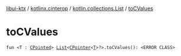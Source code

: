 [libui-ktx](../../index.md) / [kotlinx.cinterop](../index.md) / [kotlin.collections.List](index.md) / [toCValues](./to-c-values.md)

# toCValues

`fun <T : `[`CPointed`](../-c-pointed/index.md)`> `[`List`](https://kotlinlang.org/api/latest/jvm/stdlib/kotlin.collections/-list/index.html)`<`[`CPointer`](../-c-pointer/index.md)`<`[`T`](to-c-values.md#T)`>?>.toCValues(): <ERROR CLASS>`